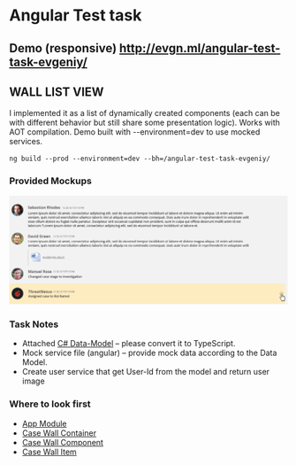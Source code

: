 # Angular Test task 

## Demo (responsive) http://evgn.ml/angular-test-task-evgeniy/

## WALL LIST VIEW
 
I implemented it as a list of dynamically created components (each can be with different behavior but still share some presentation logic). Works with AOT compilation. Demo built with --environment=dev to use mocked services.

    ng build --prod --environment=dev --bh=/angular-test-task-evgeniy/
 
### Provided Mockups

![Provided mockups](/task/design.png?raw=true)

### Task Notes
* Attached [C# Data-Model](/task/DataModel.cs) – please convert it to TypeScript.
* Mock service file (angular) – provide mock data according to the Data Model.
* Create user service that get User-Id from the model and return user image

### Where to look first

* [App Module](/src/app/app.module.ts)
* [Case Wall Container](/src/app/components/case-wall-container)
* [Case Wall Component](/src/app/components/case-wall)
* [Case Wall Item](/src/app/components/case-wall-item)
